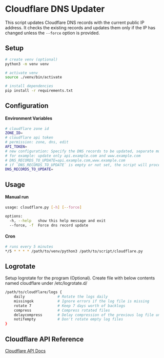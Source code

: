 # Cloudflare DNS Updater

This script updates Cloudflare DNS records with the current public IP address. It checks the existing records and updates them only if the IP has changed unless the `--force` option is provided.


## Setup

```bash
# create venv (optional)
python3 -m venv venv

# activate venv 
source ./venv/bin/activate

# install dependencies
pip install -r requirements.txt
```


## Configuration

#### Environment Variables
```sh
# cloudflare zone id
ZONE_ID=
# cloudflare api token
# permission: zone, dns, edit
API_TOKEN=
# new configuration: Specify the DNS records to be updated, separate multiple records with commas
# for example: update only api.example.com and www.example.com
# DNS_RECORDS_TO_UPDATE=api.example.com,www.example.com
# if `DNS_RECORDS_TO_UPDATE` is empty or not set, the script will proceed to update all DNS records (maintaining the old behavior)
DNS_RECORDS_TO_UPDATE=
```


## Usage

#### Manual run

```sh
usage: cloudflare.py [-h] [--force]

options:
  -h, --help   show this help message and exit
  --force, -f  Force dns record update
```

#### Cron

```sh
# runs every 5 minutes
*/5 * * * * /path/to/venv/python3 /path/to/script/cloudflare.py
```


## Logrotate

Setup logrotate for the program (Optional). Create file with below contents named cloudflare under /etc/logrotate.d/

```sh
/path/to/cloudflare/logs {
    daily               # Rotate the logs daily
    missingok           # Ignore errors if the log file is missing
    rotate 7            # Keep 7 days worth of backlogs
    compress            # Compress rotated files
    delaycompress       # Delay compression of the previous log file until the next rotation
    notifempty          # Don't rotate empty log files
}
```

## Cloudflare API Reference

[Cloudflare API Docs](https://developers.cloudflare.com/api-next/resources/dns/subresources/records/)